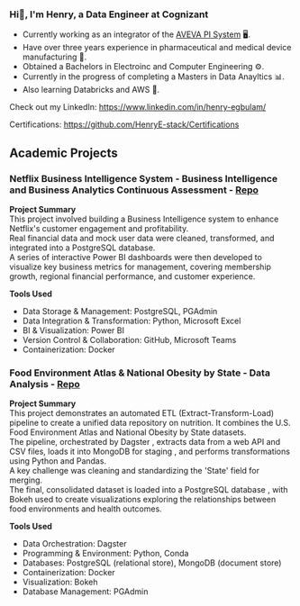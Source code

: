 ### Hi👋, I'm Henry, a Data Engineer at Cognizant

- Currently working as an integrator of the [AVEVA PI System](https://github.com/HenryE-stack/HenryE-stack/assets/76691441/a9a9cd1e-ebe5-4ef5-8362-6ef9aa4a14cb) 🖥️.<br>
- Have over three years experience in pharmaceutical and medical device manufacturing 💊.<br>
- Obtained a Bachelors in Electroinc and Computer Engineering ⚙️.<br>
- Currently in the progress of completing a Masters in Data Anayltics 📊.<br>
- Also learning Databricks and AWS 📗.<br>


Check out my LinkedIn: https://www.linkedin.com/in/henry-egbulam/

Certifications: https://github.com/HenryE-stack/Certifications<br>


## Academic Projects

### Netflix Business Intelligence System - Business Intelligence and Business Analytics Continuous Assessment - [Repo](https://github.com/HenryE-stack/BI-BA_Netflix_Project/tree/main)<br>
**Project Summary**<br>
This project involved building a Business Intelligence system to enhance Netflix's customer engagement and profitability.<br>
Real financial data and mock user data were cleaned, transformed, and integrated into a PostgreSQL database.<br>
A series of interactive Power BI dashboards were then developed to visualize key business metrics for management, covering membership growth, regional financial performance, and customer experience.<br>

**Tools Used**<br>
- Data Storage & Management: PostgreSQL, PGAdmin 
- Data Integration & Transformation: Python, Microsoft Excel 
- BI & Visualization: Power BI 
- Version Control & Collaboration: GitHub, Microsoft Teams 
- Containerization: Docker

### Food Environment Atlas & National Obesity by State - Data Analysis - [Repo](https://github.com/HenryE-stack/GroupE_DataProject)
**Project Summary**<br>
This project demonstrates an automated ETL (Extract-Transform-Load) pipeline to create a unified data repository on nutrition. It combines the U.S. Food Environment Atlas and National Obesity by State datasets.<br>
The pipeline, orchestrated by Dagster , extracts data from a web API and CSV files, loads it into MongoDB for staging , and performs transformations using Python and Pandas.<br>
A key challenge was cleaning and standardizing the 'State' field for merging.<br>
The final, consolidated dataset is loaded into a PostgreSQL database , with Bokeh used to create visualizations exploring the relationships between food environments and health outcomes. <br>

**Tools Used**<br>
- Data Orchestration: Dagster 
- Programming & Environment: Python, Conda 
- Databases: PostgreSQL (relational store), MongoDB (document store) 
- Containerization: Docker 
- Visualization: Bokeh 
- Database Management: PGAdmin

